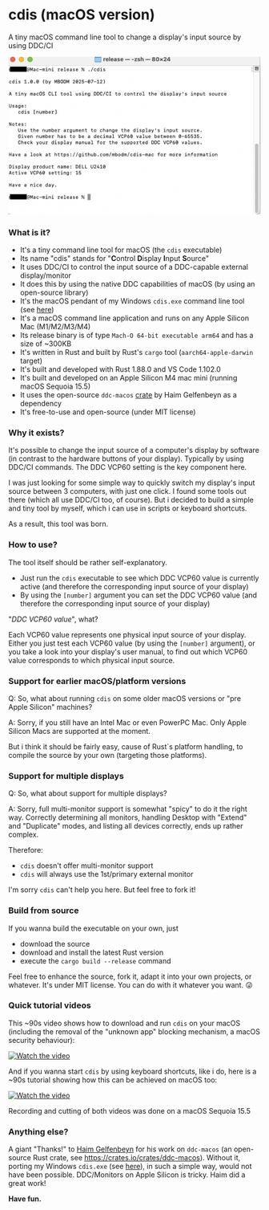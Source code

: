 # cdis (macOS version)
A tiny macOS command line tool to change a display's input source by using DDC/CI

![cdis](screenshot.png)

### What is it?

- It's a tiny command line tool for macOS (the `cdis` executable)
- Its name "cdis" stands for "**C**ontrol **D**isplay **I**nput **S**ource"
- It uses DDC/CI to control the input source of a DDC-capable external display/monitor
- It does this by using the native DDC capabilities of macOS (by using an open-source library)
- It's the macOS pendant of my Windows `cdis.exe` command line tool (see [here](https://github.com/mbodm/cdis))
- It's a macOS command line application and runs on any Apple Silicon Mac (M1/M2/M3/M4)
- Its release binary is of type `Mach-O 64-bit executable arm64` and has a size of ~300KB
- It's written in Rust and built by Rust's `cargo` tool (`aarch64-apple-darwin` target)
- It's built and developed with Rust 1.88.0 and VS Code 1.102.0
- It's built and developed on an Apple Silicon M4 mac mini (running macOS Sequoia 15.5)
- It uses the open-source `ddc-macos` [crate](https://crates.io/crates/ddc-macos) by Haim Gelfenbeyn as a dependency
- It's free-to-use and open-source (under MIT license)

### Why it exists?

It's possible to change the input source of a computer's display by software (in contrast to the hardware buttons of your display). Typically by using DDC/CI commands. The DDC VCP60 setting is the key component here.

I was just looking for some simple way to quickly switch my display's input source between 3 computers, with just one click. I found some tools out there (which all use DDC/CI too, of course). But i decided to build a simple and tiny tool by myself, which i can use in scripts or keyboard shortcuts.

As a result, this tool was born.

### How to use?

The tool itself should be rather self-explanatory.

- Just run the `cdis` executable to see which DDC VCP60 value is currently active (and therefore the corresponding input source of your display)
- By using the `[number]` argument you can set the DDC VCP60 value (and therefore the corresponding input source of your display)

"_DDC VCP60 value_", what?

Each VCP60 value represents one physical input source of your display. Either you just test each VCP60 value (by using the `[number]` argument), or you take a look into your display's user manual, to find out which VCP60 value corresponds to which physical input source.

### Support for earlier macOS/platform versions

Q: So, what about running `cdis` on some older macOS versions or "pre Apple Silicon" machines?

A: Sorry, if you still have an Intel Mac or even PowerPC Mac. Only Apple Silicon Macs are supported at the moment.

But i think it should be fairly easy, cause of Rust`s platform handling, to compile the source by your own (targeting those platforms).

### Support for multiple displays

Q: So, what about support for multiple displays?

A: Sorry, full multi-monitor support is somewhat "spicy" to do it the right way. Correctly determining all monitors, handling Desktop with "Extend" and "Duplicate" modes, and listing all devices correctly, ends up rather complex.

Therefore:
- `cdis` doesn't offer multi-monitor support
- `cdis` will always use the 1st/primary external monitor

I'm sorry `cdis` can't help you here. But feel free to fork it!

### Build from source

If you wanna build the executable on your own, just
- download the source
- download and install the latest Rust version
- execute the `cargo build --release` command

Feel free to enhance the source, fork it, adapt it into your own projects, or whatever. It's under MIT license. You can do with it whatever you want. 😜

### Quick tutorial videos

This ~90s video shows how to download and run `cdis` on your macOS (including the removal of the "unknown app" blocking mechanism, a macOS security behaviour):

[![Watch the video](https://img.youtube.com/vi/g2euPp6d954/hqdefault.jpg)](https://www.youtube.com/watch?v=g2euPp6d954)

And if you wanna start `cdis` by using keyboard shortcuts, like i do, here is a ~90s tutorial showing how this can be achieved on macOS too:

[![Watch the video](https://img.youtube.com/vi/W8bIj_CQ6sc/hqdefault.jpg)](https://www.youtube.com/watch?v=W8bIj_CQ6sc)

Recording and cutting of both videos was done on a macOS Sequoia 15.5

### Anything else?

A giant "Thanks!" to [Haim Gelfenbeyn](https://github.com/haimgel) for his work on `ddc-macos` (an open-source Rust crate, see https://crates.io/crates/ddc-macos). Without it, porting my Windows `cdis.exe` (see [here](https://github.com/mbodm/cdis)), in such a simple way, would not have been possible. DDC/Monitors on Apple Silicon is tricky. Haim did a great work!

**Have fun.**
